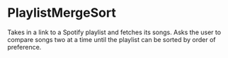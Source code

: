 # PlaylistMergeSort
Takes in a link to a Spotify playlist and fetches its songs. Asks the user to compare songs two at a time until the playlist can be sorted by order of preference.
